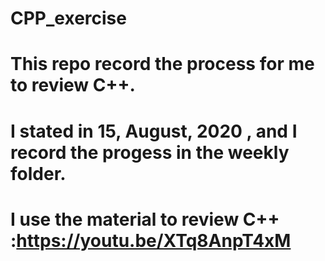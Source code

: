 # CPP_exercise
# This repo record the process for me to review C++.
# I stated in  15, August, 2020 , and I record the progess in the weekly folder.
# I use the material to review C++ :https://youtu.be/XTq8AnpT4xM


